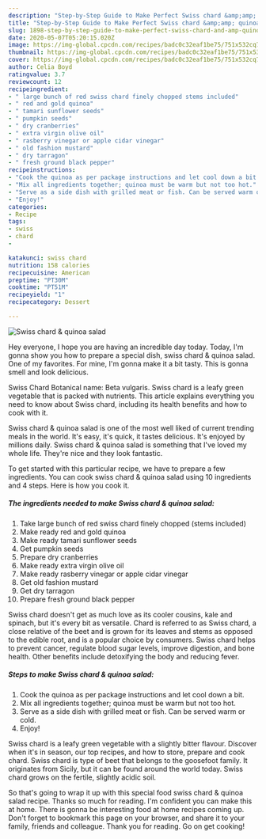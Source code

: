 ```yaml
---
description: "Step-by-Step Guide to Make Perfect Swiss chard &amp;amp; quinoa salad"
title: "Step-by-Step Guide to Make Perfect Swiss chard &amp;amp; quinoa salad"
slug: 1898-step-by-step-guide-to-make-perfect-swiss-chard-and-amp-quinoa-salad
date: 2020-05-07T05:20:15.020Z
image: https://img-global.cpcdn.com/recipes/badc0c32eaf1be75/751x532cq70/swiss-chard-quinoa-salad-recipe-main-photo.jpg
thumbnail: https://img-global.cpcdn.com/recipes/badc0c32eaf1be75/751x532cq70/swiss-chard-quinoa-salad-recipe-main-photo.jpg
cover: https://img-global.cpcdn.com/recipes/badc0c32eaf1be75/751x532cq70/swiss-chard-quinoa-salad-recipe-main-photo.jpg
author: Celia Boyd
ratingvalue: 3.7
reviewcount: 12
recipeingredient:
- " large bunch of red swiss chard finely chopped stems included"
- " red and gold quinoa"
- " tamari sunflower seeds"
- " pumpkin seeds"
- " dry cranberries"
- " extra virgin olive oil"
- " rasberry vinegar or apple cidar vinegar"
- " old fashion mustard"
- " dry tarragon"
- " fresh ground black pepper"
recipeinstructions:
- "Cook the quinoa as per package instructions and let cool down a bit."
- "Mix all ingredients together; quinoa must be warm but not too hot."
- "Serve as a side dish with grilled meat or fish. Can be served warm or cold."
- "Enjoy!"
categories:
- Recipe
tags:
- swiss
- chard
- 

katakunci: swiss chard  
nutrition: 158 calories
recipecuisine: American
preptime: "PT30M"
cooktime: "PT51M"
recipeyield: "1"
recipecategory: Dessert

---
```



![Swiss chard &amp; quinoa salad](https://img-global.cpcdn.com/recipes/badc0c32eaf1be75/751x532cq70/swiss-chard-quinoa-salad-recipe-main-photo.jpg)

Hey everyone, I hope you are having an incredible day today. Today, I'm gonna show you how to prepare a special dish, swiss chard &amp; quinoa salad. One of my favorites. For mine, I'm gonna make it a bit tasty. This is gonna smell and look delicious.

Swiss Chard Botanical name: Beta vulgaris. Swiss chard is a leafy green vegetable that is packed with nutrients. This article explains everything you need to know about Swiss chard, including its health benefits and how to cook with it.

Swiss chard &amp; quinoa salad is one of the most well liked of current trending meals in the world. It's easy, it's quick, it tastes delicious. It's enjoyed by millions daily. Swiss chard &amp; quinoa salad is something that I've loved my whole life. They're nice and they look fantastic.


To get started with this particular recipe, we have to prepare a few ingredients. You can cook swiss chard &amp; quinoa salad using 10 ingredients and 4 steps. Here is how you cook it.

<!--inarticleads1-->

##### The ingredients needed to make Swiss chard &amp; quinoa salad:

1. Take  large bunch of red swiss chard finely chopped (stems included)
1. Make ready  red and gold quinoa
1. Make ready  tamari sunflower seeds
1. Get  pumpkin seeds
1. Prepare  dry cranberries
1. Make ready  extra virgin olive oil
1. Make ready  rasberry vinegar or apple cidar vinegar
1. Get  old fashion mustard
1. Get  dry tarragon
1. Prepare  fresh ground black pepper


Swiss chard doesn&#39;t get as much love as its cooler cousins, kale and spinach, but it&#39;s every bit as versatile. Chard is referred to as Swiss chard, a close relative of the beet and is grown for its leaves and stems as opposed to the edible root, and is a popular choice by consumers. Swiss chard helps to prevent cancer, regulate blood sugar levels, improve digestion, and bone health. Other benefits include detoxifying the body and reducing fever. 

<!--inarticleads2-->

##### Steps to make Swiss chard &amp; quinoa salad:

1. Cook the quinoa as per package instructions and let cool down a bit.
1. Mix all ingredients together; quinoa must be warm but not too hot.
1. Serve as a side dish with grilled meat or fish. Can be served warm or cold.
1. Enjoy!


Swiss chard is a leafy green vegetable with a slightly bitter flavour. Discover when it&#39;s in season, our top recipes, and how to store, prepare and cook chard. Swiss chard is type of beet that belongs to the goosefoot family. It originates from Sicily, but it can be found around the world today. Swiss chard grows on the fertile, slightly acidic soil. 

So that's going to wrap it up with this special food swiss chard &amp; quinoa salad recipe. Thanks so much for reading. I'm confident you can make this at home. There is gonna be interesting food at home recipes coming up. Don't forget to bookmark this page on your browser, and share it to your family, friends and colleague. Thank you for reading. Go on get cooking!
